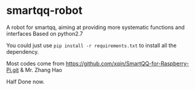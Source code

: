 # smartqq-robot
A robot for smartqq, aiming at providing more systematic functions and interfaces
Based on python2.7

You could just use `pip install -r requirements.txt` to install all the dependency.

Most codes come from https://github.com/xqin/SmartQQ-for-Raspberry-Pi.git & Mr. Zhang Hao

Half Done now.
